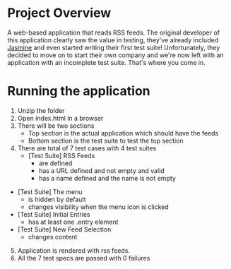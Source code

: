 # Project Overview

A web-based application that reads RSS feeds. The original developer of this application clearly saw the value in testing, they've already included [Jasmine](http://jasmine.github.io/) and even started writing their first test suite! Unfortunately, they decided to move on to start their own company and we're now left with an application with an incomplete test suite. That's where you come in.

# Running the application
1. Unzip the folder
2. Open index.html in a browser
3. There will be two sections
   * Top section is the actual application which should have the feeds
   * Bottom section is the test suite to test the top section
4. There are total of 7 test cases with 4 test suites
   * [Test Suite] RSS Feeds
      - are defined
      - has a URL defined and not empty and valid
      - has a name defined and the name is not empty
  * [Test Suite] The menu
      - is hidden by default
      - changes visibility when the menu icon is clicked
  * [Test Suite] Initial Entries
      - has at least one .entry element
  * [Test Suite] New Feed Selection
      - changes content
5. Application is rendered with rss feeds.
6. All the 7 test specs are passed with 0 failures 
